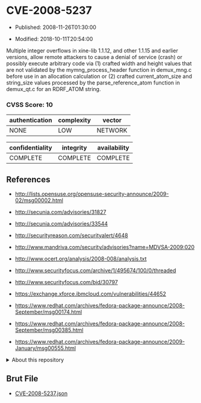 # CVE-2008-5237

- Published: 2008-11-26T01:30:00

- Modified: 2018-10-11T20:54:00

Multiple integer overflows in xine-lib 1.1.12, and other 1.1.15 and earlier versions, allow remote attackers to cause a denial of service (crash) or possibly execute arbitrary code via (1) crafted width and height values that are not validated by the mymng_process_header function in demux_mng.c before use in an allocation calculation or (2) crafted current_atom_size and string_size values processed by the parse_reference_atom function in demux_qt.c for an RDRF_ATOM string.

### CVSS Score: **10**

| authentication | complexity | vector |
| --- | --- | --- |
| NONE | LOW | NETWORK |

| confidentiality | integrity | availability |
| --- | --- | --- |
| COMPLETE | COMPLETE | COMPLETE |

## References

* http://lists.opensuse.org/opensuse-security-announce/2009-02/msg00002.html

* http://secunia.com/advisories/31827

* http://secunia.com/advisories/33544

* http://securityreason.com/securityalert/4648

* http://www.mandriva.com/security/advisories?name=MDVSA-2009:020

* http://www.ocert.org/analysis/2008-008/analysis.txt

* http://www.securityfocus.com/archive/1/495674/100/0/threaded

* http://www.securityfocus.com/bid/30797

* https://exchange.xforce.ibmcloud.com/vulnerabilities/44652

* https://www.redhat.com/archives/fedora-package-announce/2008-September/msg00174.html

* https://www.redhat.com/archives/fedora-package-announce/2008-September/msg00385.html

* https://www.redhat.com/archives/fedora-package-announce/2009-January/msg00555.html

<details>
<summary>About this repository</summary> 

  This repository is part of the project [Live Hack CVE](https://github.com/Live-Hack-CVE). Main website can be found [www.live-hack.org](https://www.live-hack.org) 
  
  Made by [Sn0wAlice](https://github.com/Sn0wAlice) for the people that care about security and need to have a feed of the latest CVEs. Hope you enjoy it, don't forget to star the repo and follow me on [Twitter](https://twitter.com/Sn0wAlice) and [Github](https://github.com/Sn0wAlice). And that is my [personnal website](https://www.alice-snow.me/)

  - [Home Page](https://github.com/Live-Hack-CVE)
  - [Framework](https://github.com/Live-Hack-CVE/cve-framework)
  - [CVE database](https://github.com/Live-Hack-CVE/full_database)
  - [Changelog](https://github.com/Live-Hack-CVE/Changelog)
</details>

## Brut File

* [CVE-2008-5237.json](https://raw.githubusercontent.com/Live-Hack-CVE/full_database/main/cves/2008/CVE-2008-5237.json)

